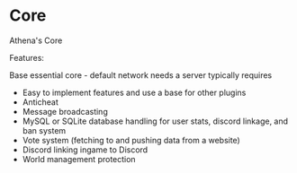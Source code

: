 # Core
Athena's Core

Features:

Base essential core - default network needs a server typically requires
- Easy to implement features and use a base for other
  plugins 
- Anticheat
- Message broadcasting
- MySQL or SQLite database handling for user stats, 
  discord linkage, and ban system
- Vote system (fetching to and pushing data from a website)
- Discord linking ingame to Discord
- World management protection
